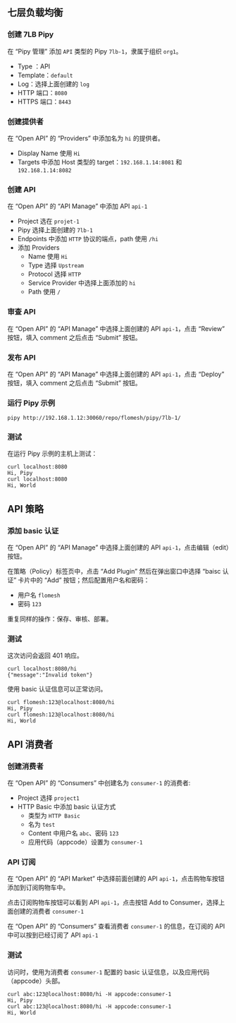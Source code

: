 ## 七层负载均衡

### 创建 7LB Pipy

在 “Pipy 管理” 添加 `API` 类型的 Pipy `7lb-1`，隶属于组织 `org1`。

- Type ：API
- Template：`default`
- Log：选择上面创建的 `log`
- HTTP 端口：`8080`
- HTTPS 端口：`8443`

### 创建提供者

在 “Open API” 的 “Providers” 中添加名为 `hi` 的提供者。

- Display Name 使用 `Hi`
- Targets 中添加 Host 类型的 target：`192.168.1.14:8081` 和 `192.168.1.14:8082`

### 创建 API

在 “Open API” 的 “API Manage” 中添加 API `api-1`

- Project 选在 `projet-1`
- Pipy 选择上面创建的 `7lb-1`
- Endpoints 中添加 `HTTP` 协议的端点，path 使用 `/hi`
- 添加 Providers
  - Name 使用 `Hi`
  - Type 选择 `Upstream`
  - Protocol 选择 `HTTP`
  - Service Provider 中选择上面添加的 `hi`
  - Path 使用 `/`

### 审查 API

在 “Open API” 的 “API Manage” 中选择上面创建的 API `api-1`，点击 “Review” 按钮，填入 comment 之后点击 “Submit” 按钮。

### 发布 API

在 “Open API” 的 “API Manage” 中选择上面创建的 API `api-1`，点击 “Deploy” 按钮，填入 comment 之后点击 “Submit” 按钮。

### 运行 Pipy 示例

```shell
pipy http://192.168.1.12:30060/repo/flomesh/pipy/7lb-1/
```

### 测试

在运行 Pipy 示例的主机上测试：

```shell
curl localhost:8080
Hi, Pipy
curl localhost:8080
Hi, World
```

## API 策略

### 添加 basic 认证

在 “Open API” 的 “API Manage” 中选择上面创建的 API `api-1`，点击编辑（edit）按钮。

在策略（Policy）标签页中，点击 “Add Plugin” 然后在弹出窗口中选择 “baisc 认证” 卡片中的 “Add” 按钮；然后配置用户名和密码：

- 用户名 `flomesh`
- 密码 `123`

重复同样的操作：保存、审核、部署。

### 测试

这次访问会返回 401 响应。

```shell
curl localhost:8080/hi
{"message":"Invalid token"}
```

使用 basic 认证信息可以正常访问。

```shell
curl flomesh:123@localhost:8080/hi
Hi, Pipy
curl flomesh:123@localhost:8080/hi
Hi, World
```

## API 消费者

### 创建消费者

在 “Open API” 的 “Consumers” 中创建名为 `consumer-1` 的消费者:

- Project 选择 `project1`
- HTTP Basic 中添加 basic 认证方式
  - 类型为 `HTTP Basic`
  - 名为 `test`
  - Content 中用户名 `abc`、密码 `123`
  - 应用代码（appcode）设置为 `consumer-1`

### API 订阅

在 “Open API” 的 “API Market” 中选择前面创建的 API `api-1`，点击购物车按钮添加到订阅购物车中。

点击订阅购物车按钮可以看到 API `api-1`，点击按钮 Add to Consumer，选择上面创建的消费者 `consumer-1`

在 “Open API” 的 “Consumers” 查看消费者 `consumer-1` 的信息，在订阅的 API 中可以按到已经订阅了 API `api-1`

### 测试

访问时，使用为消费者 `consumer-1` 配置的 basic 认证信息，以及应用代码（appcode）头部。

```shell
curl abc:123@localhost:8080/hi -H appcode:consumer-1
Hi, Pipy
curl abc:123@localhost:8080/hi -H appcode:consumer-1
Hi, World
```
